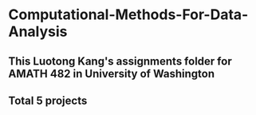# Computational-Methods-For-Data-Analysis
## This Luotong Kang's assignments folder for AMATH 482 in University of Washington
## Total 5 projects
